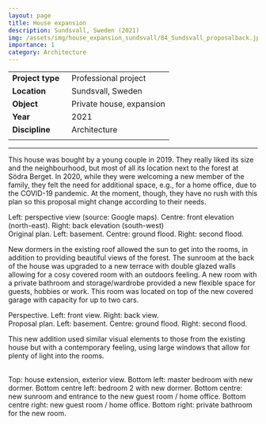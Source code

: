 ```yaml
---
layout: page
title: House expansion
description: Sundsvall, Sweden (2021)
img: /assets/img/house_expansion_sundsvall/84_Sundsvall_proposalback.jpg
importance: 1
category: Architecture
---
```


| | |
|-|-|
| **Project**&nbsp;**type**&nbsp;&nbsp; | Professional project |
| **Location** | Sundsvall, Sweden |
| **Object** | Private house, expansion |
| **Year** | 2021 |
| **Discipline** | Architecture |
| | |

---

This house was bought by a young couple in 2019. They really liked its size and the neighbourhood, but most of all its location next to the forest at Södra Berget. In 2020, while they were welcoming a new member of the family, they felt the need for additional space, e.g., for a home office, due to the COVID-19 pandemic. At the moment, though, they have no rush with this plan so this proposal might change according to their needs. 

<div class="row">
    <div class="col-sm mt-3 mt-md-0">
        <img class="img-fluid rounded z-depth-1" src="{{ '/assets/img/house_expansion_sundsvall/76b_Perspective.jpg' | relative_url }}" alt="" title="Perspective view"/>
    </div>
    <div class="col-sm mt-3 mt-md-0">
        <img class="img-fluid rounded z-depth-1" src="{{ '/assets/img/house_expansion_sundsvall/78_sundsvall_originalfront.jpg' | relative_url }}" alt="" title="Front elevation view"/>
    </div>
    <div class="col-sm mt-3 mt-md-0">
        <img class="img-fluid rounded z-depth-1" src="{{ '/assets/img/house_expansion_sundsvall/79_sundsvall_originalback.jpg' | relative_url }}" alt="" title="Back elevation view"/>
    </div>
</div>
<div class="caption">
    Left: perspective view (source: Google maps). Centre: front elevation (north-east). Right: back elevation (south-west)
</div>

<div class="row">
    <div class="col-sm mt-3 mt-md-0">
        <img class="img-fluid rounded z-depth-1" src="{{ '/assets/img/house_expansion_sundsvall/74_sundsvall_original1.jpg' | relative_url }}" alt="" title="Basement plan view"/>
    </div>
    <div class="col-sm mt-3 mt-md-0">
        <img class="img-fluid rounded z-depth-1" src="{{ '/assets/img/house_expansion_sundsvall/75_sundsvall_original2.jpg' | relative_url }}" alt="" title="Ground floor plan view"/>
    </div>
    <div class="col-sm mt-3 mt-md-0">
        <img class="img-fluid rounded z-depth-1" src="{{ '/assets/img/house_expansion_sundsvall/76_sundsvall_original3.jpg' | relative_url }}" alt="" title="Second floor plan view"/>
    </div>
</div>
<div class="caption">
    Original plan. Left: basement. Centre: ground flood. Right: second flood.
</div>

New dormers in the existing roof allowed the sun to get into the rooms, in addition to providing beautiful views of the forest. The sunroom at the back of the house was upgraded to a new terrace with double glazed walls allowing for a cosy covered room with an outdoors feeling. A new room with a private bathroom and storage/wardrobe provided a new flexible space for guests, hobbies or work. This room was located on top of the new covered garage with capacity for up to two cars.

<div class="row">
    <div class="col-sm mt-3 mt-md-0">
        <img class="img-fluid rounded z-depth-1" src="{{ '/assets/img/house_expansion_sundsvall/83_Sundsvall_proposalFront.jpg' | relative_url }}" alt="" title="Perspective view (front)"/>
    </div>
    <div class="col-sm mt-3 mt-md-0">
        <img class="img-fluid rounded z-depth-1" src="{{ '/assets/img/house_expansion_sundsvall/84_Sundsvall_proposalback.jpg' | relative_url }}" alt="" title="Perspective view (back)"/>
    </div>
</div>
<div class="caption">
    Perspective. Left: front view. Right: back view.
</div>

<div class="row">
    <div class="col-sm mt-3 mt-md-0">
        <img class="img-fluid rounded z-depth-1" src="{{ '/assets/img/house_expansion_sundsvall/80_sundsvall_proposal1.jpg' | relative_url }}" alt="" title="Basement plan view"/>
    </div>
    <div class="col-sm mt-3 mt-md-0">
        <img class="img-fluid rounded z-depth-1" src="{{ '/assets/img/house_expansion_sundsvall/81_Sundsvall_proposal2.jpg' | relative_url }}" alt="" title="Ground floor plan view"/>
    </div>
    <div class="col-sm mt-3 mt-md-0">
        <img class="img-fluid rounded z-depth-1" src="{{ '/assets/img/house_expansion_sundsvall/82_Sundsvall_proposal3.jpg' | relative_url }}" alt="" title="Second floor plan view"/>
    </div>
</div>
<div class="caption">
    Proposal plan. Left: basement. Centre: ground flood. Right: second flood.
</div>

This new addition used similar visual elements to those from the existing house but with a contemporary feeling, using large windows that allow for plenty of light into the rooms.

<div class="row">
    <div class="col-sm mt-3 mt-md-0">
        <img class="img-fluid rounded z-depth-1" src="{{ '/assets/img/house_expansion_sundsvall/88_Sundsvall_extension.jpg' | relative_url }}" alt="" title="Exterior view"/>
    </div>
</div>
&nbsp;
<div class="row">
    <div class="col-sm mt-3 mt-md-0">
        <img class="img-fluid rounded z-depth-1" src="{{ '/assets/img/house_expansion_sundsvall/85_Sundsvall_master.jpg' | relative_url }}" alt="" title="Master bedroom"/>
    </div>
    <div class="col-sm mt-3 mt-md-0">
        <img class="img-fluid rounded z-depth-1" src="{{ '/assets/img/house_expansion_sundsvall/86_Beatin_Sundsvall_bedroom2.jpg' | relative_url }}" alt="" title="Bedroom 2"/>
    </div>
    <div class="col-sm mt-3 mt-md-0">
        <img class="img-fluid rounded z-depth-1" src="{{ '/assets/img/house_expansion_sundsvall/87_Sundsvall_sunroom.jpg' | relative_url }}" alt="" title="Sunroom"/>
    </div>
    <div class="col-sm mt-3 mt-md-0">
        <img class="img-fluid rounded z-depth-1" src="{{ '/assets/img/house_expansion_sundsvall/89_Sundsval_guestRoom.jpg' | relative_url }}" alt="" title="Guest room"/>
    </div>
    <div class="col-sm mt-3 mt-md-0">
        <img class="img-fluid rounded z-depth-1" src="{{ '/assets/img/house_expansion_sundsvall/90_Sundsvall_bathroom.jpg' | relative_url }}" alt="" title="Bathroom"/>
    </div>
</div>
<div class="caption">
    Top: house extension, exterior view. Bottom left: master bedroom with new dormer. Bottom centre left: bedroom 2 with new dormer. Bottom centre: new sunroom and entrance to the new guest room / home office. Bottom centre right: new guest room / home office. Bottom right: private bathroom for the new room.
</div>
